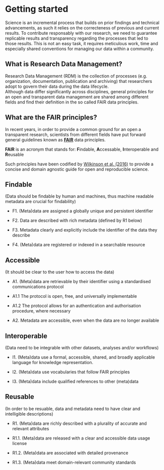# Getting started

Science is an incremental process that builds on prior findings and technical advancements, as such it relies on the correcteness of previous and current results. To contribute responsably with our research, we need to guarantee replicable results and transparency regarding the processes that led to those results. This is not an easy task, it requires meticulous work, time and especially shared conventions for managing our data within a community.

## What is Research Data Management?

Research Data Management (RDM) is the collection of processes (e.g. organization, documentation, publication and archiving) that researchers adopt to govern their data during the data lifecycle.</b>  
Although data differ significantly across disciplines, general principles for an open and transparent data management are shared among different fields and find their definition in the so called FAIR data principles.

## What are the FAIR principles?

In recent years, in order to provide a common ground for an open a transparent research, scientists from different fields have put forward general guidelines known as [**FAIR**](https://www.go-fair.org/fair-principles/) data principles.

**FAIR** is an acronym that stands for: **F**indable, **A**ccessable, **I**nteroperable and **R**eusable

Such principles have been codified by [Wilkinson et al. (2016)](https://www.nature.com/articles/sdata201618) to provide a concise and domain agnostic guide for open and reproducible science.

## Findable

(Data should be findable by human and machines, thus machine readable metadata are crucial for findability)

- F1. (Meta)data are assigned a globally unique and persistent identifier

- F2. Data are described with rich metadata (defined by R1 below)

- F3. Metadata clearly and explicitly include the identifier of the data they describe

- F4. (Meta)data are registered or indexed in a searchable resource

## Accessible

(It should be clear to the user how to access the data)

- A1. (Meta)data are retrievable by their identifier using a standardised communications protocol

- A1.1 The protocol is open, free, and universally implementable

- A1.2 The protocol allows for an authentication and authorisation procedure, where necessary

- A2. Metadata are accessible, even when the data are no longer available

## Interoperable

(Data need to be integrable with other datasets, analyses and/or workflows)

- I1. (Meta)data use a formal, accessible, shared, and broadly applicable language for knowledge representation.

- I2. (Meta)data use vocabularies that follow FAIR principles

- I3. (Meta)data include qualified references to other (meta)data

## Reusable

(In order to be resuable, data and metadata need to have clear and intelligible descriptions) 

- R1. (Meta)data are richly described with a plurality of accurate and relevant attributes

- R1.1. (Meta)data are released with a clear and accessible data usage license

- R1.2. (Meta)data are associated with detailed provenance

- R1.3. (Meta)data meet domain-relevant community standards

